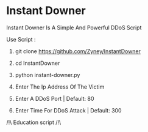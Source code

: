 # Instant Downer
Instant Downer Is A Simple And Powerful DDoS Script

Use Script : 

1) git clone https://github.com/Zyney/InstantDowner

2) cd InstantDowner

3) python instant-downer.py

4) Enter The Ip Address Of The Victim

5) Enter A DDoS Port | Default: 80

6) Enter Time For DDoS Attack | Default: 300

/!\ Education script /!\
